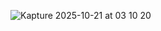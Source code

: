 ![Kapture 2025-10-21 at 03 10 20](https://github.com/user-attachments/assets/0dff2ef5-8a00-4abd-b6e9-fcd67999de9d)
